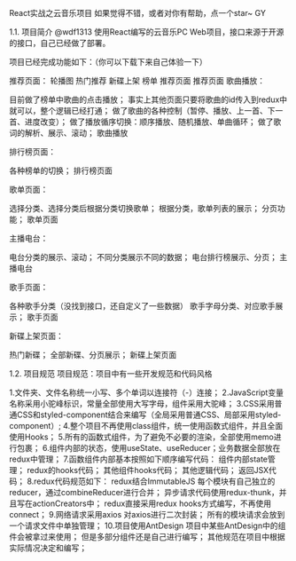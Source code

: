 React实战之云音乐项目
如果觉得不错，或者对你有帮助，点一个star~ GY

1.1. 项目简介
@wdf1313
使用React编写的云音乐PC Web项目，接口来源于开源的接口，自己已经做了部署。

项目已经完成功能如下：（你可以下载下来自己体验一下）

推荐页面：
轮播图
热门推荐
新碟上架
榜单
推荐页面
推荐页面
歌曲播放：

目前做了榜单中歌曲的点击播放；
事实上其他页面只要将歌曲的id传入到redux中就可以，整个逻辑已经打通；
做了歌曲的各种控制（暂停、播放、上一首、下一首、进度改变）；
做了播放循序切换：顺序播放、随机播放、单曲循环；
做了歌词的解析、展示、滚动；
歌曲播放

排行榜页面：

各种榜单的切换；
排行榜页面

歌单页面：

选择分类、选择分类后根据分类切换歌单；
根据分类，歌单列表的展示；
分页功能；
歌单页面

主播电台：

电台分类的展示、滚动；
不同分类展示不同的数据；
电台排行榜展示、分页；
主播电台

歌手页面：

各种歌手分类（没找到接口，还自定义了一些数据）
歌手字母分类、对应歌手展示；
歌手页面

新碟上架页面：

热门新碟；
全部新碟、分页展示；
新碟上架页面

1.2. 项目规范
项目规范：项目中有一些开发规范和代码风格

1.文件夹、文件名称统一小写、多个单词以连接符（-）连接；
2.JavaScript变量名称采用小驼峰标识，常量全部使用大写字母，组件采用大驼峰；
3.CSS采用普通CSS和styled-component结合来编写（全局采用普通CSS、局部采用styled-component）;
4.整个项目不再使用class组件，统一使用函数式组件，并且全面使用Hooks；
5.所有的函数式组件，为了避免不必要的渲染，全部使用memo进行包裹；
6.组件内部的状态，使用useState、useReducer；业务数据全部放在redux中管理；
7.函数组件内部基本按照如下顺序编写代码：
组件内部state管理；
redux的hooks代码；
其他组件hooks代码；
其他逻辑代码；
返回JSX代码；
8.redux代码规范如下：
redux结合ImmutableJS
每个模块有自己独立的reducer，通过combineReducer进行合并；
异步请求代码使用redux-thunk，并且写在actionCreators中；
redux直接采用redux hooks方式编写，不再使用connect；
9.网络请求采用axios
对axios进行二次封装；
所有的模块请求会放到一个请求文件中单独管理；
10.项目使用AntDesign
项目中某些AntDesign中的组件会被拿过来使用；
但是多部分组件还是自己进行编写；
其他规范在项目中根据实际情况决定和编写；
